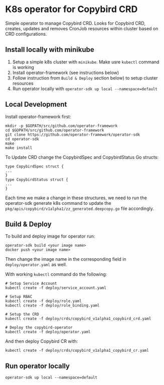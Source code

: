 # K8s operator for Copybird CRD

Simple operator to manage Copybird CRD. Looks for Copybird CRD, creates, updates and removes CronJob resources within cluster based on CRD configurations. 

## Install locally with minikube

1. Setup a simple k8s cluster with `minikube`. Make usre `kubectl` command is working
2. Install operator-framework (see instructions below)
3. Follow instruction from `Build & Deploy` section below) to setup cluster resources
4. Run operator locally with `operator-sdk up local --namespace=default` 


## Local Development
Install operator-framework first: 
```
mkdir -p $GOPATH/src/github.com/operator-framework
cd $GOPATH/src/github.com/operator-framework
git clone https://github.com/operator-framework/operator-sdk
cd operator-sdk
make 
make install
```

To Update CRD change the CopybirdSpec and CopybirdStatus Go structs:
```
type CopybirdSpec struct {
...
}
type CopybirdStatus struct {
...
}
```

Each time we make a change in these structures, we need to run the operator-sdk generate k8s command to update the `pkg/apis/copybird/v1alpha1/zz_generated.deepcopy.go` file accordingly.


## Build & Deploy
To build and deploy image for operator run:
```
operator-sdk build <your image name>
docker push <your image name>
```
Then change the image name in the corresponding field in `deploy/operator.yaml` as well. 

With working `kubectl` command do the following:

```
# Setup Service Account
kubectl create -f deploy/service_account.yaml

# Setup RBAC
kubectl create -f deploy/role.yaml
kubectl create -f deploy/role_binding.yaml

# Setup the CRD
kubectl create -f deploy/crds/copybird_v1alpha1_copybird_crd.yaml

# Deploy the copybird-operator
kubectl create -f deploy/operator.yaml
```

And then deploy Copybird CR with: 
```
kubectl create -f deploy/crds/copybird_v1alpha1_copybird_cr.yaml
```

## Run operator locally 
```
operator-sdk up local --namespace=default
```